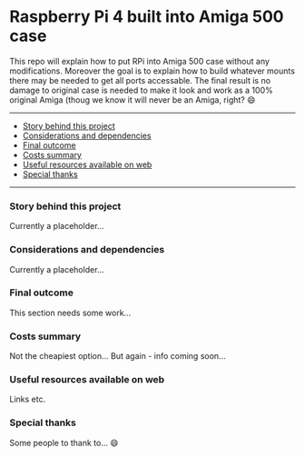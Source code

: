 # Raspberry Pi 4 built into Amiga 500 case

This repo will explain how to put RPi into Amiga 500 case without any modifications. Moreover the goal is to explain how to build whatever mounts there may be needed to get all ports accessable.
The final result is no damage to original case is needed to make it look and work as a 100% original Amiga (thoug we know it will never be an Amiga, right? :smile:

---
* [Story behind this project](#story-behind-this-project)
* [Considerations and dependencies](#considerations-and-dependencies)
* [Final outcome](#final-outcome)
* [Costs summary](#costs-summary)
* [Useful resources available on web](#useful-resources-available-on-web)
* [Special thanks](#special-thanks)

---
### Story behind this project

Currently a placeholder...

### Considerations and dependencies

Currently a placeholder...

### Final outcome

This section needs some work...

### Costs summary

Not the cheapiest option... But again - info coming soon...

### Useful resources available on web

Links etc.

### Special thanks

Some people to thank to... :smile:
